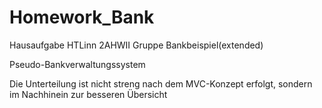 # Homework_Bank
Hausaufgabe HTLinn 2AHWII Gruppe Bankbeispiel(extended)

Pseudo-Bankverwaltungssystem

Die Unterteilung ist nicht streng nach dem MVC-Konzept erfolgt, sondern im Nachhinein zur besseren Übersicht

